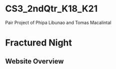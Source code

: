 # CS3_2ndQtr_K18_K21
Pair Project of Phipa Libunao and Tomas Macalintal

# Fractured Night

## Website Overview